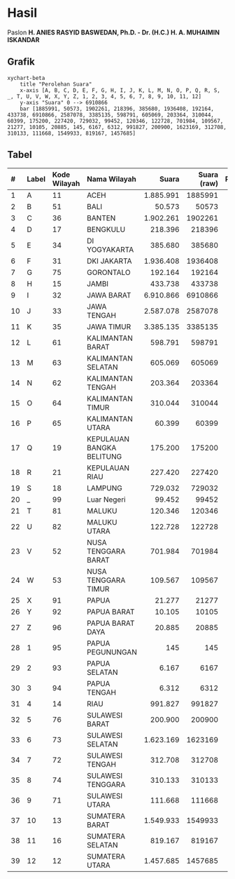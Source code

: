 # Hasil

Paslon **H. ANIES RASYID BASWEDAN, Ph.D. - Dr. (H.C.) H. A. MUHAIMIN ISKANDAR**

## Grafik

```mermaid
xychart-beta
    title "Perolehan Suara"
    x-axis [A, B, C, D, E, F, G, H, I, J, K, L, M, N, O, P, Q, R, S, _, T, U, V, W, X, Y, Z, 1, 2, 3, 4, 5, 6, 7, 8, 9, 10, 11, 12]
    y-axis "Suara" 0 --> 6910866
    bar [1885991, 50573, 1902261, 218396, 385680, 1936408, 192164, 433738, 6910866, 2587078, 3385135, 598791, 605069, 203364, 310044, 60399, 175200, 227420, 729032, 99452, 120346, 122728, 701984, 109567, 21277, 10105, 20885, 145, 6167, 6312, 991827, 200900, 1623169, 312708, 310133, 111668, 1549933, 819167, 1457685]
```

## Tabel

| #  | Label | Kode Wilayah | Nama Wilayah              | Suara     | Suara (raw) | Persentase |
|:-- |:----- |:------------ |:------------------------- | ---------:| -----------:| ----------:|
| 1  | A     | 11           | ACEH                      | 1.885.991 | 1885991     | 6,01       |
| 2  | B     | 51           | BALI                      | 50.573    | 50573       | 0,16       |
| 3  | C     | 36           | BANTEN                    | 1.902.261 | 1902261     | 6,06       |
| 4  | D     | 17           | BENGKULU                  | 218.396   | 218396      | 0,70       |
| 5  | E     | 34           | DI YOGYAKARTA             | 385.680   | 385680      | 1,23       |
| 6  | F     | 31           | DKI JAKARTA               | 1.936.408 | 1936408     | 6,17       |
| 7  | G     | 75           | GORONTALO                 | 192.164   | 192164      | 0,61       |
| 8  | H     | 15           | JAMBI                     | 433.738   | 433738      | 1,38       |
| 9  | I     | 32           | JAWA BARAT                | 6.910.866 | 6910866     | 22,01      |
| 10 | J     | 33           | JAWA TENGAH               | 2.587.078 | 2587078     | 8,24       |
| 11 | K     | 35           | JAWA TIMUR                | 3.385.135 | 3385135     | 10,78      |
| 12 | L     | 61           | KALIMANTAN BARAT          | 598.791   | 598791      | 1,91       |
| 13 | M     | 63           | KALIMANTAN SELATAN        | 605.069   | 605069      | 1,93       |
| 14 | N     | 62           | KALIMANTAN TENGAH         | 203.364   | 203364      | 0,65       |
| 15 | O     | 64           | KALIMANTAN TIMUR          | 310.044   | 310044      | 0,99       |
| 16 | P     | 65           | KALIMANTAN UTARA          | 60.399    | 60399       | 0,19       |
| 17 | Q     | 19           | KEPULAUAN BANGKA BELITUNG | 175.200   | 175200      | 0,56       |
| 18 | R     | 21           | KEPULAUAN RIAU            | 227.420   | 227420      | 0,72       |
| 19 | S     | 18           | LAMPUNG                   | 729.032   | 729032      | 2,32       |
| 20 | _     | 99           | Luar Negeri               | 99.452    | 99452       | 0,32       |
| 21 | T     | 81           | MALUKU                    | 120.346   | 120346      | 0,38       |
| 22 | U     | 82           | MALUKU UTARA              | 122.728   | 122728      | 0,39       |
| 23 | V     | 52           | NUSA TENGGARA BARAT       | 701.984   | 701984      | 2,24       |
| 24 | W     | 53           | NUSA TENGGARA TIMUR       | 109.567   | 109567      | 0,35       |
| 25 | X     | 91           | PAPUA                     | 21.277    | 21277       | 0,07       |
| 26 | Y     | 92           | PAPUA BARAT               | 10.105    | 10105       | 0,03       |
| 27 | Z     | 96           | PAPUA BARAT DAYA          | 20.885    | 20885       | 0,07       |
| 28 | 1     | 95           | PAPUA PEGUNUNGAN          | 145       | 145         | 0,00       |
| 29 | 2     | 93           | PAPUA SELATAN             | 6.167     | 6167        | 0,02       |
| 30 | 3     | 94           | PAPUA TENGAH              | 6.312     | 6312        | 0,02       |
| 31 | 4     | 14           | RIAU                      | 991.827   | 991827      | 3,16       |
| 32 | 5     | 76           | SULAWESI BARAT            | 200.900   | 200900      | 0,64       |
| 33 | 6     | 73           | SULAWESI SELATAN          | 1.623.169 | 1623169     | 5,17       |
| 34 | 7     | 72           | SULAWESI TENGAH           | 312.708   | 312708      | 1,00       |
| 35 | 8     | 74           | SULAWESI TENGGARA         | 310.133   | 310133      | 0,99       |
| 36 | 9     | 71           | SULAWESI UTARA            | 111.668   | 111668      | 0,36       |
| 37 | 10    | 13           | SUMATERA BARAT            | 1.549.933 | 1549933     | 4,94       |
| 38 | 11    | 16           | SUMATERA SELATAN          | 819.167   | 819167      | 2,61       |
| 39 | 12    | 12           | SUMATERA UTARA            | 1.457.685 | 1457685     | 4,64       |



